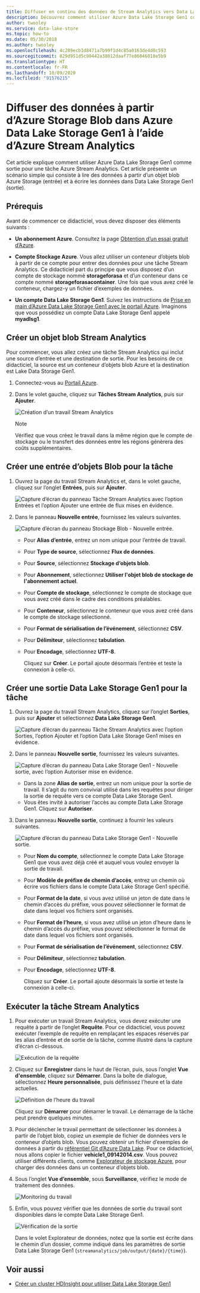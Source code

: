 ```yaml
---
title: Diffuser en continu des données de Stream Analytics vers Data Lake Storage Gen1 – Azure
description: Découvrez comment utiliser Azure Data Lake Storage Gen1 comme sortie pour une tâche Azure Stream Analytics, avec un scénario simple qui lit les données à partir d’un objet blob Azure Storage.
author: twooley
ms.service: data-lake-store
ms.topic: how-to
ms.date: 05/30/2018
ms.author: twooley
ms.openlocfilehash: 4c289ecb1d8471a7b99f1d4c85a0163de4d0c593
ms.sourcegitcommit: 829d951d5c90442a38012daaf77e86046018e5b9
ms.translationtype: HT
ms.contentlocale: fr-FR
ms.lasthandoff: 10/09/2020
ms.locfileid: "91576215"
---
```

# <a name="stream-data-from-azure-storage-blob-into-azure-data-lake-storage-gen1-using-azure-stream-analytics"></a>Diffuser des données à partir d’Azure Storage Blob dans Azure Data Lake Storage Gen1 à l’aide d’Azure Stream Analytics
Cet article explique comment utiliser Azure Data Lake Storage Gen1 comme sortie pour une tâche Azure Stream Analytics. Cet article présente un scénario simple qui consiste à lire des données à partir d’un objet blob Azure Storage (entrée) et à écrire les données dans Data Lake Storage Gen1 (sortie).

## <a name="prerequisites"></a>Prérequis
Avant de commencer ce didacticiel, vous devez disposer des éléments suivants :

* **Un abonnement Azure**. Consultez la page [Obtention d’un essai gratuit d’Azure](https://azure.microsoft.com/pricing/free-trial/).

* **Compte Stockage Azure**. Vous allez utiliser un conteneur d’objets blob à partir de ce compte pour entrer des données pour une tâche Stream Analytics. Ce didacticiel part du principe que vous disposez d’un compte de stockage nommé **storageforasa** et d’un conteneur dans ce compte nommé **storageforasacontainer**. Une fois que vous avez créé le conteneur, chargez-y un fichier d’exemples de données. 
  
* **Un compte Data Lake Storage Gen1**. Suivez les instructions de [Prise en main d’Azure Data Lake Storage Gen1 avec le portail Azure](data-lake-store-get-started-portal.md). Imaginons que vous possédiez un compte Data Lake Storage Gen1 appelé **myadlsg1**. 

## <a name="create-a-stream-analytics-job"></a>Créer un objet blob Stream Analytics
Pour commencer, vous allez créez une tâche Stream Analytics qui inclut une source d’entrée et une destination de sortie. Pour les besoins de ce didacticiel, la source est un conteneur d’objets blob Azure et la destination est Lake Data Storage Gen1.

1. Connectez-vous au [Portail Azure](https://portal.azure.com).

2. Dans le volet gauche, cliquez sur **Tâches Stream Analytics**, puis sur **Ajouter**.

    ![Création d’un travail Stream Analytics](./media/data-lake-store-stream-analytics/create.job.png "Création d’un travail Stream Analytics")

    > [!NOTE]
    > Vérifiez que vous créez le travail dans la même région que le compte de stockage ou le transfert des données entre les régions génèrera des coûts supplémentaires.
    >

## <a name="create-a-blob-input-for-the-job"></a>Créer une entrée d’objets Blob pour la tâche

1. Ouvrez la page du travail Stream Analytics et, dans le volet gauche, cliquez sur l’onglet **Entrées**, puis sur **Ajouter**.

    ![Capture d’écran du panneau Tâche Stream Analytics avec l’option Entrées et l’option Ajouter une entrée de flux mises en évidence.](./media/data-lake-store-stream-analytics/create.input.1.png "Ajouter une entrée à votre tâche")

2. Dans le panneau **Nouvelle entrée**, fournissez les valeurs suivantes.

    ![Capture d’écran du panneau Stockage Blob - Nouvelle entrée.](./media/data-lake-store-stream-analytics/create.input.2.png "Ajouter une entrée à votre tâche")

   * Pour **Alias d’entrée**, entrez un nom unique pour l’entrée de travail.
   * Pour **Type de source**, sélectionnez **Flux de données**.
   * Pour **Source**, sélectionnez **Stockage d’objets blob**.
   * Pour **Abonnement**, sélectionnez **Utiliser l'objet blob de stockage de l'abonnement actuel**.
   * Pour **Compte de stockage**, sélectionnez le compte de stockage que vous avez créé dans le cadre des conditions préalables. 
   * Pour **Conteneur**, sélectionnez le conteneur que vous avez créé dans le compte de stockage sélectionné.
   * Pour **Format de sérialisation de l’événement**, sélectionnez **CSV**.
   * Pour **Délimiteur**, sélectionnez **tabulation**.
   * Pour **Encodage**, sélectionnez **UTF-8**.

     Cliquez sur **Créer**. Le portail ajoute désormais l’entrée et teste la connexion à celle-ci.


## <a name="create-a-data-lake-storage-gen1-output-for-the-job"></a>Créer une sortie Data Lake Storage Gen1 pour la tâche

1. Ouvrez la page du travail Stream Analytics, cliquez sur l’onglet **Sorties**, puis sur **Ajouter** et sélectionnez **Data Lake Storage Gen1**.

    ![Capture d’écran du panneau Tâche Stream Analytics avec l’option Sorties, l’option Ajouter et l’option Data Lake Storage Gen1 mises en évidence.](./media/data-lake-store-stream-analytics/create.output.1.png "Ajouter une sortie à votre tâche")

2. Dans le panneau **Nouvelle sortie**, fournissez les valeurs suivantes.

    ![Capture d’écran du panneau Data Lake Storage Gen1 - Nouvelle sortie, avec l’option Autoriser mise en évidence.](./media/data-lake-store-stream-analytics/create.output.2.png "Ajouter une sortie à votre tâche")

    * Dans la zone **Alias de sortie**, entrez un nom unique pour la sortie de travail. Il s’agit du nom convivial utilisé dans les requêtes pour diriger la sortie de requête vers ce compte Data Lake Storage Gen1.
    * Vous êtes invité à autoriser l’accès au compte Data Lake Storage Gen1. Cliquez sur **Autoriser**.

3. Dans le panneau **Nouvelle sortie**, continuez à fournir les valeurs suivantes.

    ![Capture d’écran du panneau Data Lake Storage Gen1 - Nouvelle sortie.](./media/data-lake-store-stream-analytics/create.output.3.png "Ajouter une sortie à votre tâche")

   * Pour **Nom du compte**, sélectionnez le compte Data Lake Storage Gen1 que vous avez déjà créé et auquel vous voulez envoyer la sortie de travail.
   * Pour **Modèle de préfixe de chemin d’accès**, entrez un chemin où écrire vos fichiers dans le compte Data Lake Storage Gen1 spécifié.
   * Pour **Format de la date**, si vous avez utilisé un jeton de date dans le chemin d’accès du préfixe, vous pouvez sélectionner le format de date dans lequel vos fichiers sont organisés.
   * Pour **Format de l’heure**, si vous avez utilisé un jeton d’heure dans le chemin d’accès du préfixe, vous pouvez sélectionner le format de date dans lequel vos fichiers sont organisés.
   * Pour **Format de sérialisation de l’événement**, sélectionnez **CSV**.
   * Pour **Délimiteur**, sélectionnez **tabulation**.
   * Pour **Encodage**, sélectionnez **UTF-8**.
    
     Cliquez sur **Créer**. Le portail ajoute désormais la sortie et teste la connexion à celle-ci.
    
## <a name="run-the-stream-analytics-job"></a>Exécuter la tâche Stream Analytics

1. Pour exécuter un travail Stream Analytics, vous devez exécuter une requête à partir de l’onglet **Requête**. Pour ce didacticiel, vous pouvez exécuter l’exemple de requête en remplaçant les espaces réservés par les alias d’entrée et de sortie de la tâche, comme illustré dans la capture d’écran ci-dessous.

    ![Exécution de la requête](./media/data-lake-store-stream-analytics/run.query.png "Exécuter une requête")

2. Cliquez sur **Enregistrer** dans le haut de l’écran, puis, sous l’onglet **Vue d'ensemble**, cliquez sur **Démarrer**. Dans la boîte de dialogue, sélectionnez **Heure personnalisée**, puis définissez l’heure et la date actuelles.

    ![Définition de l’heure du travail](./media/data-lake-store-stream-analytics/run.query.2.png "Définir l’heure de la tâche")

    Cliquez sur **Démarrer** pour démarrer le travail. Le démarrage de la tâche peut prendre quelques minutes.

3. Pour déclencher le travail permettant de sélectionner les données à partir de l’objet blob, copiez un exemple de fichier de données vers le conteneur d’objets blob. Vous pouvez obtenir un fichier d’exemples de données à partir du [référentiel Git d’Azure Data Lake](https://github.com/Azure/usql/tree/master/Examples/Samples/Data/AmbulanceData/Drivers.txt). Pour ce didacticiel, nous allons copier le fichier **vehicle1_09142014.csv**. Vous pouvez utiliser différents clients, comme [Explorateur de stockage Azure](https://storageexplorer.com/), pour charger des données dans un conteneur d’objets blob.

4. Sous l’onglet **Vue d’ensemble**, sous **Surveillance**, vérifiez le mode de traitement des données.

    ![Monitoring du travail](./media/data-lake-store-stream-analytics/run.query.3.png "Surveiller la tâche")

5. Enfin, vous pouvez vérifier que les données de sortie du travail sont disponibles dans le compte Data Lake Storage Gen1. 

    ![Vérification de la sortie](./media/data-lake-store-stream-analytics/run.query.4.png "Vérifier la sortie")

    Dans le volet Explorateur de données, notez que la sortie est écrite dans le chemin d’un dossier, comme indiqué dans les paramètres de sortie Data Lake Storage Gen1 (`streamanalytics/job/output/{date}/{time}`).  

## <a name="see-also"></a>Voir aussi
* [Créer un cluster HDInsight pour utiliser Data Lake Storage Gen1](data-lake-store-hdinsight-hadoop-use-portal.md)
